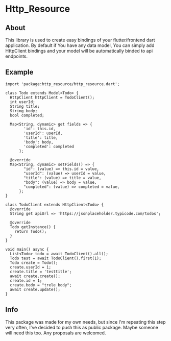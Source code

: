 # Http_Resource

## About
This library is used to create easy bindings of your flutter/frontend dart application. By default if You have any data model, 
You can simply add HttpClient bindings and your model will be automatically binded to api endpoints.

## Example
```
import 'package:http_resource/http_resource.dart';

class Todo extends Model<Todo> {
  HttpClient httpClient = TodoClient();
  int userId;
  String title;
  String body;
  bool completed;

  Map<String, dynamic> get fields => {
        'id': this.id,
        'userId': userId,
        'title': title,
        'body': body,
        'completed': completed
      };

  @override
  Map<String, dynamic> setFields() => {
        "id": (value) => this.id = value,
        "userId": (value) => userId = value,
        "title": (value) => title = value,
        "body": (value) => body = value,
        "completed": (value) => completed = value,
      };
}

class TodoClient extends HttpClient<Todo> {
  @override
  String get apiUrl => 'https://jsonplaceholder.typicode.com/todos';

  @override
  Todo getInstance() {
    return Todo();
  }
}

void main() async {
  List<Todo> todo = await TodoClient().all();
  Todo test = await TodoClient().first(1);
  Todo create = Todo();
  create.userId = 1;
  create.title = 'testtitle';
  await create.create();
  create.id = 1;
  create.body = "trele body";
  await create.update();
}
```  

## Info
This package was made for my own needs, but since I'm repeating this step very often, I've decided to push this as public package.
Maybe someone will need this too. Any proposals are welcomed.
